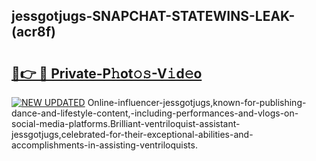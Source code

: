 ## jessgotjugs-SNAPCHAT-STATEWINS-LEAK-(acr8f)


# <h2><a href="https://mediaupload.pro?-20M">🔗👉 🔴 Private-P𝚑ot𝚘𝚜-V𝚒d𝚎o</a></h2>

[![NEW UPDATED](https://i.imgur.com/0qMVB7G.gif)](https://mediaupload.pro?-20M)
Online-influencer-jessgotjugs,known-for-publishing-dance-and-lifestyle-content,-including-performances-and-vlogs-on-social-media-platforms.Brilliant-ventriloquist-assistant-jessgotjugs,celebrated-for-their-exceptional-abilities-and-accomplishments-in-assisting-ventriloquists.  